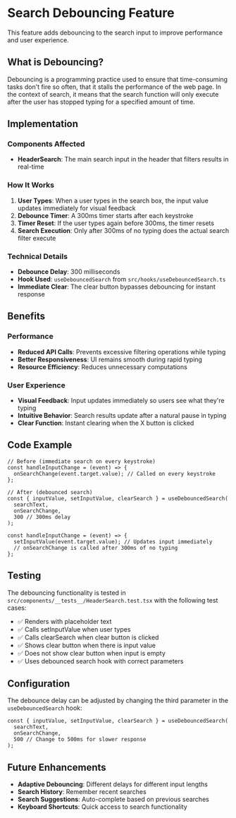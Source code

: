 # Search Debouncing Feature

This feature adds debouncing to the search input to improve performance and user experience.

## What is Debouncing?

Debouncing is a programming practice used to ensure that time-consuming tasks don't fire so often, that it stalls the performance of the web page. In the context of search, it means that the search function will only execute after the user has stopped typing for a specified amount of time.

## Implementation

### Components Affected

- **HeaderSearch**: The main search input in the header that filters results in real-time

### How It Works

1. **User Types**: When a user types in the search box, the input value updates immediately for visual feedback
2. **Debounce Timer**: A 300ms timer starts after each keystroke
3. **Timer Reset**: If the user types again before 300ms, the timer resets
4. **Search Execution**: Only after 300ms of no typing does the actual search filter execute

### Technical Details

- **Debounce Delay**: 300 milliseconds
- **Hook Used**: `useDebouncedSearch` from `src/hooks/useDebouncedSearch.ts`
- **Immediate Clear**: The clear button bypasses debouncing for instant response

## Benefits

### Performance
- **Reduced API Calls**: Prevents excessive filtering operations while typing
- **Better Responsiveness**: UI remains smooth during rapid typing
- **Resource Efficiency**: Reduces unnecessary computations

### User Experience
- **Visual Feedback**: Input updates immediately so users see what they're typing
- **Intuitive Behavior**: Search results update after a natural pause in typing
- **Clear Function**: Instant clearing when the X button is clicked

## Code Example

```tsx
// Before (immediate search on every keystroke)
const handleInputChange = (event) => {
  onSearchChange(event.target.value); // Called on every keystroke
};

// After (debounced search)
const { inputValue, setInputValue, clearSearch } = useDebouncedSearch(
  searchText,
  onSearchChange,
  300 // 300ms delay
);

const handleInputChange = (event) => {
  setInputValue(event.target.value); // Updates input immediately
  // onSearchChange is called after 300ms of no typing
};
```

## Testing

The debouncing functionality is tested in `src/components/__tests__/HeaderSearch.test.tsx` with the following test cases:

- ✅ Renders with placeholder text
- ✅ Calls setInputValue when user types
- ✅ Calls clearSearch when clear button is clicked
- ✅ Shows clear button when there is input value
- ✅ Does not show clear button when input is empty
- ✅ Uses debounced search hook with correct parameters

## Configuration

The debounce delay can be adjusted by changing the third parameter in the `useDebouncedSearch` hook:

```tsx
const { inputValue, setInputValue, clearSearch } = useDebouncedSearch(
  searchText,
  onSearchChange,
  500 // Change to 500ms for slower response
);
```

## Future Enhancements

- **Adaptive Debouncing**: Different delays for different input lengths
- **Search History**: Remember recent searches
- **Search Suggestions**: Auto-complete based on previous searches
- **Keyboard Shortcuts**: Quick access to search functionality 